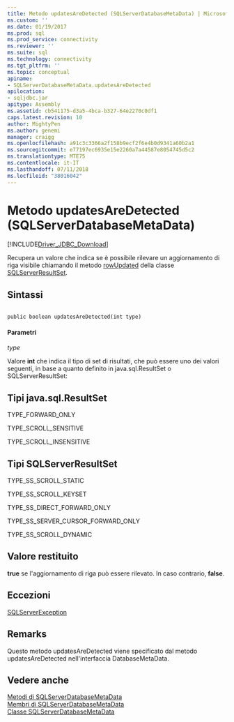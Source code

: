 ```yaml
---
title: Metodo updatesAreDetected (SQLServerDatabaseMetaData) | Microsoft Docs
ms.custom: ''
ms.date: 01/19/2017
ms.prod: sql
ms.prod_service: connectivity
ms.reviewer: ''
ms.suite: sql
ms.technology: connectivity
ms.tgt_pltfrm: ''
ms.topic: conceptual
apiname:
- SQLServerDatabaseMetaData.updatesAreDetected
apilocation:
- sqljdbc.jar
apitype: Assembly
ms.assetid: cb541175-d3a5-4bca-b327-64e2270c0df1
caps.latest.revision: 10
author: MightyPen
ms.author: genemi
manager: craigg
ms.openlocfilehash: a91c3c3366a2f158b9ecf2f6e4b0d9341a60b2a1
ms.sourcegitcommit: e77197ec6935e15e2260a7a44587e8054745d5c2
ms.translationtype: MTE75
ms.contentlocale: it-IT
ms.lasthandoff: 07/11/2018
ms.locfileid: "38016042"
---
```

# <a name="updatesaredetected-method-sqlserverdatabasemetadata"></a>Metodo updatesAreDetected (SQLServerDatabaseMetaData)
[!INCLUDE[Driver_JDBC_Download](../../../includes/driver_jdbc_download.md)]

  Recupera un valore che indica se è possibile rilevare un aggiornamento di riga visibile chiamando il metodo [rowUpdated](../../../connect/jdbc/reference/rowupdated-method-sqlserverresultset.md) della classe [SQLServerResultSet](../../../connect/jdbc/reference/sqlserverresultset-class.md).  
  
## <a name="syntax"></a>Sintassi  
  
```  
  
public boolean updatesAreDetected(int type)  
```  
  
#### <a name="parameters"></a>Parametri  
 *type*  
  
 Valore **int** che indica il tipo di set di risultati, che può essere uno dei valori seguenti, in base a quanto definito in java.sql.ResultSet o SQLServerResultSet:  
  
## <a name="javasqlresultset-types"></a>Tipi java.sql.ResultSet  
 TYPE_FORWARD_ONLY  
  
 TYPE_SCROLL_SENSITIVE  
  
 TYPE_SCROLL_INSENSITIVE  
  
## <a name="sqlserverresultset-types"></a>Tipi SQLServerResultSet  
 TYPE_SS_SCROLL_STATIC  
  
 TYPE_SS_SCROLL_KEYSET  
  
 TYPE_SS_DIRECT_FORWARD_ONLY  
  
 TYPE_SS_SERVER_CURSOR_FORWARD_ONLY  
  
 TYPE_SS_SCROLL_DYNAMIC  
  
## <a name="return-value"></a>Valore restituito  
 **true** se l'aggiornamento di riga può essere rilevato. In caso contrario, **false**.  
  
## <a name="exceptions"></a>Eccezioni  
 [SQLServerException](../../../connect/jdbc/reference/sqlserverexception-class.md)  
  
## <a name="remarks"></a>Remarks  
 Questo metodo updatesAreDetected viene specificato dal metodo updatesAreDetected nell'interfaccia DatabaseMetaData.  
  
## <a name="see-also"></a>Vedere anche  
 [Metodi di SQLServerDatabaseMetaData](../../../connect/jdbc/reference/sqlserverdatabasemetadata-methods.md)   
 [Membri di SQLServerDatabaseMetaData](../../../connect/jdbc/reference/sqlserverdatabasemetadata-members.md)   
 [Classe SQLServerDatabaseMetaData](../../../connect/jdbc/reference/sqlserverdatabasemetadata-class.md)  
  
  
